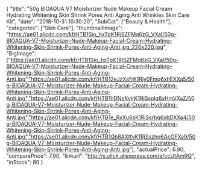{
	"title": "50g BIOAQUA V7 Moisturizer Nude Makeup Facial Cream Hydrating Whitening Skin Shrink Pores Anti Aging Anti Wrinkles Skin Care Kit",
	"date": "2018-10-31 10:30:20",
	"SubCat": ["Beauty & Health"],
	"categories": ["Skin Care"],
	"thumbnailImage": "https://ae01.alicdn.com/kf/HTB1Sio_hxTpK1RjSZFMq6zG_VXaI/50g-BIOAQUA-V7-Moisturizer-Nude-Makeup-Facial-Cream-Hydrating-Whitening-Skin-Shrink-Pores-Anti-Aging-Anti.jpg_220x220.jpg",
	"BigImage": ["https://ae01.alicdn.com/kf/HTB1Sio_hxTpK1RjSZFMq6zG_VXaI/50g-BIOAQUA-V7-Moisturizer-Nude-Makeup-Facial-Cream-Hydrating-Whitening-Skin-Shrink-Pores-Anti-Aging-Anti.jpg","https://ae01.alicdn.com/kf/HTB12eJzXsfrK1Rjy0Fmq6xhEXXa5/50g-BIOAQUA-V7-Moisturizer-Nude-Makeup-Facial-Cream-Hydrating-Whitening-Skin-Shrink-Pores-Anti-Aging-Anti.jpg","https://ae01.alicdn.com/kf/HTB1hDNzXyjrK1RjSsplq6xHmVXaZ/50g-BIOAQUA-V7-Moisturizer-Nude-Makeup-Facial-Cream-Hydrating-Whitening-Skin-Shrink-Pores-Anti-Aging-Anti.jpg","https://ae01.alicdn.com/kf/HTB1e_RxXu6sK1RjSsrbq6xbDXXa4/50g-BIOAQUA-V7-Moisturizer-Nude-Makeup-Facial-Cream-Hydrating-Whitening-Skin-Shrink-Pores-Anti-Aging-Anti.jpg","https://ae01.alicdn.com/kf/HTB1Qb8AXtfvK1RjSszhq6AcGFXa9/50g-BIOAQUA-V7-Moisturizer-Nude-Makeup-Facial-Cream-Hydrating-Whitening-Skin-Shrink-Pores-Anti-Aging-Anti.jpg"],
	"actualPrice": 6.90,
	"comparePrice": 7.90,
	"linkurl": "http://s.click.aliexpress.com/e/ccUtAmRQ",
	"inStock": 80
}
